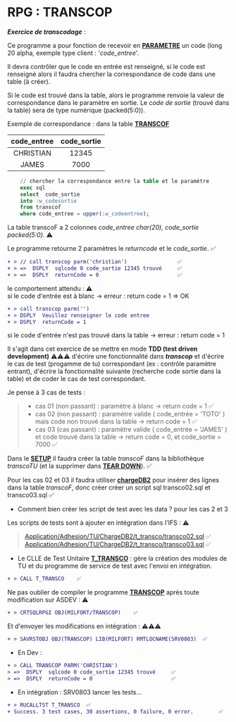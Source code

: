 # RPG : TRANSCOP
**_Exercice de transcodage_** : 


Ce programme a pour fonction de recevoir en **[PARAMETRE](https://github.com/Chrisdeparis/TRANSCOP/blob/master/QCOPSRC/TRANSCODS.RPGLE)** un code (long 20 alpha, exemple type client : '_code_entree_'.

Il devra contrôler que le code en entrée est renseigné, si le code est renseigné alors il faudra chercher la correspondance de code dans une table (à créer).

Si le code est trouvé dans la table, alors le programme renvoie la valeur de correspondance dans le paramètre en sortie.
Le _code de sortie_ (trouvé dans la table) sera de type numérique (packed(5:0)).
 
Exemple de correspondance : dans la table **[TRANSCOF](https://github.com/Chrisdeparis/TRANSCOP/blob/master/SCRIPT/transcof.sql)**



|   code_entree  |  code_sortie  |
|:--------------:|:-------------:|
|   CHRISTIAN    |  12345        |
|   JAMES        |  7000         |




```sql
    // chercher la correspondance entre la table et le paramètre
    exec sql
    select  code_sortie
    into :w_codesortie
    from transcof
    where code_entree = upper(:w_codeentree);
```

La table transcoF a 2 colonnes _code_entree char(20), code_sortie packed(5:0)._ ⚠

Le programme retourne 2 paramètres le _returncode_ et le _code_sortie_.      ✅
```diff
+ > // call transcop parm('christian')                ✅          
+ > =>  DSPLY  sqlcode 0 code_sortie 12345 trouvé     ✅  
+ > =>  DSPLY  returnCode = 0                         ✅   
```

le comportement attendu : ⚠ 	
si le code d'entrée est à blanc -> erreur : return code = 1
=> OK
```diff
+ > call transcop parm('')                           
+ > DSPLY  Veuillez renseigner le code entree 
+ > DSPLY  returnCode = 1      
```
si le code d'entrée n'est pas trouvé dans la table -> erreur : return code = 1

Il s'agit dans cet exercice de se mettre en mode **TDD (test driven development)** ⚠⚠⚠ d'écrire une fonctionnalité dans **_transcop_** et d'écrire le cas de test (progamme de tu) correspondant (ex : contrôle paramètre entrant), d'écrire la fonctionnalité suivante (recherche code sortie dans la table) et de coder le cas de test correspondant. 

Je pense à 3 cas de tests :
> - cas 01 (non passant) : paramètre à blanc -> return code  = 1     ✅
> - cas 02 (non passant) : paramètre valide ( code_entrée = 'TOTO' ) mais code non trouvé dans la table -> return code = 1    ✅
> - cas 03 (cas passant) : paramètre valide ( code_entrée = 'JAMES' ) et code trouvé dans la table -> return code = 0, et code_sortie = 7000    ✅

Dans le **[SETUP](https://github.com/Chrisdeparis/TRANSCOP/blob/master/ADHTU/SUTRANSCO.SQLRPGLE)** il faudra créer la table _transcoF_ dans la bibliothèque _transcoTU_ (et la supprimer dans **[TEAR DOWN](https://github.com/Chrisdeparis/TRANSCOP/blob/master/ADHTU/TDTRANSCO.SQLRPGLE)**).    ✅

Pour les cas 02 et 03 il faudra utiliser **[chargeDB2](https://github.com/Chrisdeparis/TRANSCOP/blob/master/ADHTU/TRANSCOTU.SQLRPGLE)** pour insérer des lignes dans la table _transcoF_, donc créer créer un script sql transco02.sql et  transco03.sql   ✅


- Comment bien créer les script de test avec les data ? pour les cas 2 et 3

Les scripts de tests sont à ajouter en intégration dans l'IFS : ⚠
> [Application/Adhesion/TU/ChargeDB2/t_transco/transco02.sql](https://github.com/Chrisdeparis/TRANSCOP/blob/master/CHARGEDB2/transco02.sql)    ✅
> [Application/Adhesion/TU/ChargeDB2/t_transco/transco03.sql](https://github.com/Chrisdeparis/TRANSCOP/blob/master/CHARGEDB2/transco03.sql)    ✅

- Le CLLE de Test Unitaire **[T_TRANSCO](https://github.com/Chrisdeparis/TRANSCOP/blob/master/QCLSRC/T_TRANSCO.CLLE)** : gère la création des modules de TU et du programme de service de test avec l'envoi en intégration.
```diff
+ > CALL T_TRANSCO    ✅
```
Ne pas oublier de compiler le programme **[TRANSCOP](https://github.com/Chrisdeparis/TRANSCOP/blob/master/QRPGLESRC/TRANSCOP.SQLRPGLE)** après toute modification sur ASDEV : ⚠
```diff
+ > CRTSQLRPGI OBJ(MILFORT/TRANSCOP)    ✅
```
Et d'envoyer les modifications en intégration : ⚠⚠⚠ 
```diff
+ > SAVRSTOBJ OBJ(TRANSCOP) LIB(MILFORT) RMTLOCNAME(SRV0803)  ✅
```
- En Dev : 
```diff
+ > CALL TRANSCOP PARM('CHRISTIAN')
> =>  DSPLY  sqlcode 0 code_sortie 12345 trouvé     ✅  
> =>  DSPLY  returnCode = 0                         ✅  
```

- En intégration : SRV0803 lancer les tests...
```diff
+ > RUCALLTST T_TRANSCO  ✅
+ Success. 3 test cases, 30 assertions, 0 failure, 0 error.        ✅
 ```


